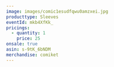 ```yaml
---
image: images/comic1esudfqwu0amzxei.jpg
producttype: Sleeves
eventId: mkb4XfKk_
pricings:
  - quantity: 1
    price: 25
onsale: true
asin: s-9tK_6bNDM
merchandise: comiket
---
```

